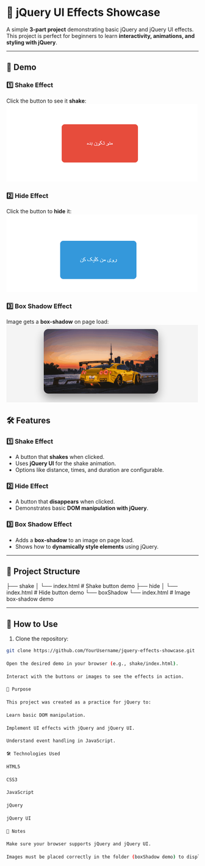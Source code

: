 # 🎨 jQuery UI Effects Showcase

A simple **3-part project** demonstrating basic jQuery and jQuery UI effects.  
This project is perfect for beginners to learn **interactivity, animations, and styling with jQuery**.

---
## 🚀 Demo

### 1️⃣ Shake Effect
Click the button to see it **shake**:
![Shake Effect Demo](shake/shake-demo.gif)

### 2️⃣ Hide Effect
Click the button to **hide** it:
![Hide Effect Demo](hide/hide-demo.gif)

### 3️⃣ Box Shadow Effect
Image gets a **box-shadow** on page load:
![Box Shadow Demo](boxShadow/boxshadow-demo.gif)


## 🛠️ Features

### 1️⃣ Shake Effect
- A button that **shakes** when clicked.
- Uses **jQuery UI** for the shake animation.
- Options like distance, times, and duration are configurable.

### 2️⃣ Hide Effect
- A button that **disappears** when clicked.
- Demonstrates basic **DOM manipulation with jQuery**.

### 3️⃣ Box Shadow Effect
- Adds a **box-shadow** to an image on page load.
- Shows how to **dynamically style elements** using jQuery.

---

## 📂 Project Structure
├── shake
│ └── index.html # Shake button demo
├── hide
│ └── index.html # Hide button demo
└── boxShadow
└── index.html # Image box-shadow demo

---

## 📌 How to Use
1. Clone the repository:  
```bash
git clone https://github.com/YourUsername/jquery-effects-showcase.git

Open the desired demo in your browser (e.g., shake/index.html).

Interact with the buttons or images to see the effects in action.

🎯 Purpose

This project was created as a practice for jQuery to:

Learn basic DOM manipulation.

Implement UI effects with jQuery and jQuery UI.

Understand event handling in JavaScript.

🛠️ Technologies Used

HTML5

CSS3

JavaScript

jQuery

jQuery UI

📌 Notes

Make sure your browser supports jQuery and jQuery UI.

Images must be placed correctly in the folder (boxShadow demo) to display properly.


